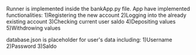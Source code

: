 Runner is implemented inside the bankApp.py file.
App have implemented functionalities:
1)Registering the new account
2)Logging into the already existing account
3)Checking current user saldo
4)Depositing values
5)Withdrowing values

database.json is placeholder for user's data including:
1)Username
2)Password
3)Saldo
